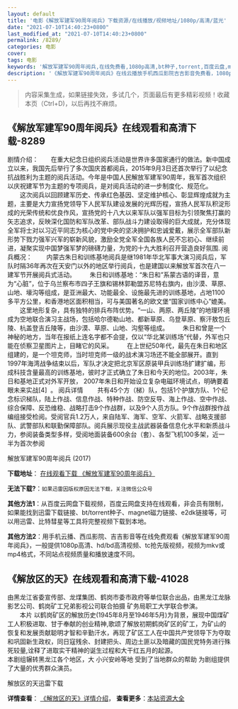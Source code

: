 ```yaml
---
layout: default
title: '电影《解放军建军90周年阅兵》下载资源/在线播放/视频地址/1080p/高清/蓝光'
date: "2021-07-10T14:40:23+0800"
last_modified_at: "2021-07-10T14:40:23+0800"
permalink: /8289/
categories: 电影
cover:
tags: 电影
keywords: '解放军建军90周年阅兵,在线免费看,1080p高清,bt种子,torrent,百度云盘,magnet,磁力链,迅雷下载资源'
description: '《解放军建军90周年阅兵》在线云播放手机西瓜影院吉吉影音免费看，1080p高清bd/hd未删减完整版和tc抢先枪版，mkv/mp4格式，附带bt/torrent种子、magnet/磁力链、百度云盘、网盘资源迅雷下载链接'
---
```


>内容采集生成，如果链接失效，多试几个，页面最后有更多精彩视频！收藏本页（Ctrl+D)，以后再找不麻烦。


## 《解放军建军90周年阅兵》在线观看和高清下载-8289

剧情介绍：　　在重大纪念日组织阅兵活动是世界许多国家通行的做法。新中国成立以来，我国先后举行了多次国庆首都阅兵，2015年9月3日还首次举行了以纪念抗战胜利为主题的阅兵活动。今年是中国人民解放军建军90周年，我军首次组织以庆祝建军节为主题的专项阅兵，是对阅兵活动的进一步制度化、规范化。 　　这次阅兵以回顾建军历史、传承红色基因、坚定维护核心、彰显辉煌成就为主题，主要是大力宣扬党领导下人民军队建设发展的光辉历程，宣扬人民军队积淀形成的光荣传统和优良作风，宣扬党的十八大以来军队以强军目标为引领聚焦打赢的矢志追求，反映深化国防和军队改革、部队战斗力建设取得的巨大成就，充分体现全军将士对以习近平同志为核心的党中央的坚决拥护和忠诚爱戴，展示全军部队新形势下戮力强军兴军的崭新风貌，激励全党全军全国各族人民不忘初心、继续前进，凝聚实现中国梦强军梦的磅礴力量，为党的十九大胜利召开营造良好氛围. 阅兵概况： 　　内蒙古朱日和训练基地阅兵是继1981年华北军事大演习阅兵后，军队时隔36年再次在天安门以外的地区举行阅兵，也是建国以来解放军首次在八一建军节开展阅兵式活动。 　　朱日和训练基地：“朱日和”系蒙古语的译音，意为“心脏”，位于乌兰察布市四子王旗和锡林郭勒盟苏尼特右旗内，由沙漠、草原、山地、壕沟等组成，是亚洲最大、功能最全、设施最先进的训练基地，占地1100多平方公里，和香港地区面积相当，可与美国著名的欧文堡“国家训练中心”媲美。 　　这里地形复杂，具有独特的排兵布阵优势。“一山、两原、两丘陵”的地理环境成为空地联合演习主战场，包括哈尔德勒山地、都新草原、乌登草原、察汗敖包丘陵、杭盖登吉丘陵等，由沙漠、草原、山地、沟壑等组成。 　　朱日和曾是一个神秘的地方，当年在报纸上连名字都不会提，仅以“华北某训练场”代替，外军也只能在侦察卫星图片上，目睹它的风采。 　　在上世纪50年代，最先在朱日和地区组建的，是一个坦克师，当时坦克师一级的战术演习场还不能全部展开。直到1997年海湾战争结束以后，军队才决定把北京军区原装甲兵训练场扩建扩编，形成科技含量最高的训练基地，彼时才正式确立了朱日和今天的地位。2003年，朱日和基地正式对外军开放， 2007年朱日和开始设立复杂电磁环境试点，明确要着眼未来实战[4]  。 阅兵详情 　　共有45个方（梯）队，包括1个护旗方队、1个纪念标识梯队，陆上作战、信息作战、特种作战、防空反导、海上作战、空中作战、综合保障、反恐维稳、战略打击9个作战群，以及9个人员方队。9个作战群按作战编组接受检阅。受阅官兵1.2万人，来自陆军、海军、空军、火箭军、战略支援部队、武警部队和联勤保障部队。阅兵展示现役主战武器装备信息化水平和新质战斗力，参阅装备类型多样，受阅地面装备600余台（套）、各型飞机100多架，近一半为首次参阅


解放军建军90周年阅兵 (2017)

**下载地址**： [在线观看下载 《解放军建军90周年阅兵》](https://www.btbtdy.me/btdy/dy11265.html) 


**无法下载?**：`如果迅雷因版权原因无法下载，关注微信公众号 `

**其他方法1**：从百度云网盘下载视频，百度云网盘支持在线观看，非会员有限制，如果能找到迅雷下载链接、bt/torrent种子、magnet磁力链接、e2dk链接等，可以用迅雷、比特彗星等工具将完整视频下载到本地。

**其他方法2**：用手机云播、西瓜影院、吉吉影音等在线免费观看《解放军建军90周年阅兵》，一般提供1080p高清、hd/bd高清视频、tc抢先版视频，视频为mkv或mp4格式，不同站点视频质量和播放速度不同。


## 《解放区的天》在线观看和高清下载-41028

由黑龙江省委宣传部、龙煤集团、鹤岗市委市政府等单位联合出品，由黑龙江龙脉影艺公司、鹤岗矿工兄弟影视公司联合拍摄 矿务局职工大学联合参演。<br />　　本片 以鹤岗矿区的解放历史(1945年8月至1946年5月)为背景，展现中国煤矿工人积极进取、甘于奉献的创业精神,歌颂了解放初期鹤岗矿区的矿工，为矿山的恢复和发展贡献聪明才智和辛勤汗水，再现了矿区工人在中国共产党领导下为夺取和巩固新生政权，同日寇残余、封建把头、周边土匪以及暗藏的国民党特务进行殊死较量,诠释了进取实干精神的诞生过程和大干红五月的起源。<br />本剧组辗转黑龙江各个地区，大 小兴安岭等地 受到了当地群众的帮助 为剧组提供了大量的优秀群众演员。


解放区的天迅雷下载

**详情查看**： [《解放区的天》详情介绍](/movie/41028/)， **查看更多**：[本站资源大全](/movie/t/all/)

